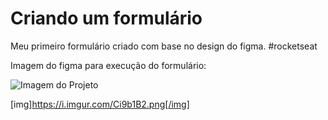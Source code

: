 # Criando um formulário
Meu primeiro formulário criado com base no design do figma. #rocketseat

Imagem do figma para execução do formulário:

<img src="https://imgur.com/Ci9b1B2" alt="Imagem do Projeto">
          
[img]https://i.imgur.com/Ci9b1B2.png[/img]
